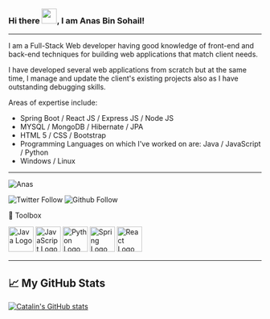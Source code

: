 ### Hi there <img src="https://raw.githubusercontent.com/MartinHeinz/MartinHeinz/master/wave.gif" width="30px">, I am Anas Bin Sohail!
---


I am a Full-Stack Web developer having good knowledge of front-end and back-end techniques for building web applications that match client needs.

I have developed several web applications from scratch but at the same time, I manage and update the client's existing projects also as I have outstanding debugging skills.

Areas of expertise include:
- Spring Boot / React JS / Express JS / Node JS
- MYSQL / MongoDB / Hibernate / JPA 
- HTML 5 / CSS / Bootstrap  
- Programming Languages on which I've worked on are: Java / JavaScript / Python
- Windows / Linux 


---

![Anas](https://export-download.canva.com/wjqqo/DAEdv-wjqqo/34/0/0001-5277521583.png?X-Amz-Algorithm=AWS4-HMAC-SHA256&X-Amz-Credential=AKIAJHKNGJLC2J7OGJ6Q%2F20210803%2Fus-east-1%2Fs3%2Faws4_request&X-Amz-Date=20210803T092505Z&X-Amz-Expires=8045&X-Amz-Signature=df2eba52e34339b3b240cce7b43757a31eb55316e8172318c49b1939c762d9a5&X-Amz-SignedHeaders=host&response-content-disposition=attachment%3B%20filename%2A%3DUTF-8%27%27Celebrate%2520-%2520Canva%2520Banner.png&response-expires=Tue%2C%2003%20Aug%202021%2011%3A39%3A10%20GMT)



![Twitter Follow](https://img.shields.io/twitter/follow/anasbinsohail?style=social)
![Github Follow](https://img.shields.io/github/followers/thebinsohail?style=social)




🧰 Toolbox

<img src="https://cdn.worldvectorlogo.com/logos/java.svg" alt="Java Logo" width="50" height="50"/> <img src="https://cdn.worldvectorlogo.com/logos/logo-javascript.svg" alt="JavaScript Logo" width="50" height="50"/> <img src="https://cdn.worldvectorlogo.com/logos/python-5.svg" alt="Python Logo" width="50" height="50"/> <img src="https://cdn.worldvectorlogo.com/logos/spring-3.svg" alt="Spring Logo" width="50" height="50"/> <img src="https://cdn.worldvectorlogo.com/logos/react-1.svg" alt="React Logo" width="50" height="50"/> 

---

## &#x1f4c8; My GitHub Stats

[![Catalin's GitHub stats](https://github-readme-stats.vercel.app/api?username=thebinsohail&theme=radical)](https://github.com/anuraghazra/github-readme-stats)
